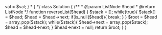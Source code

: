 <?php
/**
 * Definition for a singly-linked list.
 * class ListNode {
 *     public $val = 0;
 *     public $next = null;
 *     function __construct($val) { $this->val = $val; }
 * }
 */
class Solution {
    /**
     * @param ListNode $head
     * @return ListNode
     */
    function reverseList($head) {
        $stack = [];
        while(true){
            $stack[] = $head;
            $head = $head->next;
            if(is_null($head)){
                break;
            }
        }
        $root = $head = array_pop($stack);
        while($stack){
            $head->next = array_pop($stack);
            $head = $head->next;
        }
        $head->next = null;
        return $root;
    }
}
